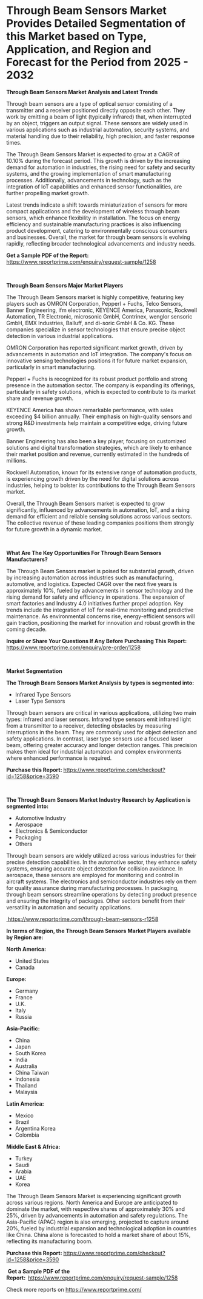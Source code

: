 <p><h1>Through Beam Sensors Market Provides Detailed Segmentation of this Market based on Type, Application, and Region and Forecast for the Period from 2025 - 2032</h1></p><p><strong>Through Beam Sensors Market Analysis and Latest Trends</strong></p>
<p><p>Through beam sensors are a type of optical sensor consisting of a transmitter and a receiver positioned directly opposite each other. They work by emitting a beam of light (typically infrared) that, when interrupted by an object, triggers an output signal. These sensors are widely used in various applications such as industrial automation, security systems, and material handling due to their reliability, high precision, and faster response times.</p><p>The Through Beam Sensors Market is expected to grow at a CAGR of 10.10% during the forecast period. This growth is driven by the increasing demand for automation in industries, the rising need for safety and security systems, and the growing implementation of smart manufacturing processes. Additionally, advancements in technology, such as the integration of IoT capabilities and enhanced sensor functionalities, are further propelling market growth. </p><p>Latest trends indicate a shift towards miniaturization of sensors for more compact applications and the development of wireless through beam sensors, which enhance flexibility in installation. The focus on energy efficiency and sustainable manufacturing practices is also influencing product development, catering to environmentally conscious consumers and businesses. Overall, the market for through beam sensors is evolving rapidly, reflecting broader technological advancements and industry needs.</p></p>
<p><strong>Get a Sample PDF of the Report:&nbsp;</strong> <a href="https://www.reportprime.com/enquiry/request-sample/1258?utm_campaign=3448&utm_medium=2&utm_source=Github&utm_content=ia&utm_term=18032025&utm_id=through-beam-sensors">https://www.reportprime.com/enquiry/request-sample/1258</a></p>
<p>&nbsp;</p>
<p><strong>Through Beam Sensors Major Market Players</strong></p>
<p><p>The Through Beam Sensors market is highly competitive, featuring key players such as OMRON Corporation, Pepperl + Fuchs, Telco Sensors, Banner Engineering, ifm electronic, KEYENCE America, Panasonic, Rockwell Automation, TR Electronic, microsonic GmbH, Contrinex, wenglor sensoric GmbH, EMX Industries, Balluff, and di-soric GmbH & Co. KG. These companies specialize in sensor technologies that ensure precise object detection in various industrial applications.</p><p>OMRON Corporation has reported significant market growth, driven by advancements in automation and IoT integration. The company's focus on innovative sensing technologies positions it for future market expansion, particularly in smart manufacturing.</p><p>Pepperl + Fuchs is recognized for its robust product portfolio and strong presence in the automation sector. The company is expanding its offerings, particularly in safety solutions, which is expected to contribute to its market share and revenue growth.</p><p>KEYENCE America has shown remarkable performance, with sales exceeding $4 billion annually. Their emphasis on high-quality sensors and strong R&D investments help maintain a competitive edge, driving future growth.</p><p>Banner Engineering has also been a key player, focusing on customized solutions and digital transformation strategies, which are likely to enhance their market position and revenue, currently estimated in the hundreds of millions.</p><p>Rockwell Automation, known for its extensive range of automation products, is experiencing growth driven by the need for digital solutions across industries, helping to bolster its contributions to the Through Beam Sensors market.</p><p>Overall, the Through Beam Sensors market is expected to grow significantly, influenced by advancements in automation, IoT, and a rising demand for efficient and reliable sensing solutions across various sectors. The collective revenue of these leading companies positions them strongly for future growth in a dynamic market.</p></p>
<p>&nbsp;</p>
<p><strong>What Are The Key Opportunities For Through Beam Sensors Manufacturers?</strong></p>
<p><p>The Through Beam Sensors market is poised for substantial growth, driven by increasing automation across industries such as manufacturing, automotive, and logistics. Expected CAGR over the next five years is approximately 10%, fueled by advancements in sensor technology and the rising demand for safety and efficiency in operations. The expansion of smart factories and Industry 4.0 initiatives further propel adoption. Key trends include the integration of IoT for real-time monitoring and predictive maintenance. As environmental concerns rise, energy-efficient sensors will gain traction, positioning the market for innovation and robust growth in the coming decade.</p></p>
<p><strong>Inquire or Share Your Questions If Any Before Purchasing This Report:</strong> <a href="https://www.reportprime.com/enquiry/pre-order/1258?utm_campaign=3448&utm_medium=2&utm_source=Github&utm_content=ia&utm_term=18032025&utm_id=through-beam-sensors">https://www.reportprime.com/enquiry/pre-order/1258</a></p>
<p>&nbsp;</p>
<p><strong>Market Segmentation</strong></p>
<p><strong>The Through Beam Sensors Market Analysis by types is segmented into:</strong></p>
<p><ul><li>Infrared Type Sensors</li><li>Laser Type Sensors</li></ul></p>
<p><p>Through beam sensors are critical in various applications, utilizing two main types: infrared and laser sensors. Infrared type sensors emit infrared light from a transmitter to a receiver, detecting obstacles by measuring interruptions in the beam. They are commonly used for object detection and safety applications. In contrast, laser type sensors use a focused laser beam, offering greater accuracy and longer detection ranges. This precision makes them ideal for industrial automation and complex environments where enhanced performance is required.</p></p>
<p><strong>Purchase this Report:&nbsp;</strong><a href="https://www.reportprime.com/checkout?id=1258&price=3590&utm_campaign=3448&utm_medium=2&utm_source=Github&utm_content=ia&utm_term=18032025&utm_id=through-beam-sensors">https://www.reportprime.com/checkout?id=1258&price=3590</a></p>
<p>&nbsp;</p>
<p><strong>The Through Beam Sensors Market Industry Research by Application is segmented into:</strong></p>
<p><ul><li>Automotive Industry</li><li>Aerospace</li><li>Electronics & Semiconductor</li><li>Packaging</li><li>Others</li></ul></p>
<p><p>Through beam sensors are widely utilized across various industries for their precise detection capabilities. In the automotive sector, they enhance safety systems, ensuring accurate object detection for collision avoidance. In aerospace, these sensors are employed for monitoring and control in aircraft systems. The electronics and semiconductor industries rely on them for quality assurance during manufacturing processes. In packaging, through beam sensors streamline operations by detecting product presence and ensuring the integrity of packages. Other sectors benefit from their versatility in automation and security applications.</p></p>
<p><a href="https://www.reportprime.com/through-beam-sensors-r1258?utm_campaign=3448&utm_medium=2&utm_source=Github&utm_content=ia&utm_term=18032025&utm_id=through-beam-sensors">&nbsp;https://www.reportprime.com/through-beam-sensors-r1258</a></p>
<p><strong>In terms of Region, the Through Beam Sensors Market Players available by Region are:</strong></p>
<p>
    <p> <strong> North America: </strong>
        <ul>
            <li>United States</li>
            <li>Canada</li>
        </ul>
        </p> 
    <p> <strong> Europe: </strong>
        <ul>
            <li>Germany</li>
            <li>France</li>
            <li>U.K.</li>
            <li>Italy</li>
            <li>Russia</li>
        </ul>
        </p> 
    <p> <strong> Asia-Pacific: </strong>
        <ul>
            <li>China</li>
            <li>Japan</li>
            <li>South Korea</li>
            <li>India</li>
            <li>Australia</li>
            <li>China Taiwan</li>
            <li>Indonesia</li>
            <li>Thailand</li>
            <li>Malaysia</li>
        </ul>
        </p> 
    <p> <strong> Latin America: </strong>
        <ul>
            <li>Mexico</li>
            <li>Brazil</li>
            <li>Argentina Korea</li>
            <li>Colombia</li>
        </ul>
        </p> 
    <p> <strong> Middle East & Africa: </strong>
        <ul>
            <li>Turkey</li>
            <li>Saudi</li>
            <li>Arabia</li>
            <li>UAE</li>
            <li>Korea</li>
        </ul>
    </p>
    </p>
<p><p>The Through Beam Sensors Market is experiencing significant growth across various regions. North America and Europe are anticipated to dominate the market, with respective shares of approximately 30% and 25%, driven by advancements in automation and safety regulations. The Asia-Pacific (APAC) region is also emerging, projected to capture around 20%, fueled by industrial expansion and technological adoption in countries like China. China alone is forecasted to hold a market share of about 15%, reflecting its manufacturing boom.</p></p>
<p><strong>Purchase this Report: </strong><a href="https://www.reportprime.com/checkout?id=1258&price=3590&utm_campaign=3448&utm_medium=2&utm_source=Github&utm_content=ia&utm_term=18032025&utm_id=through-beam-sensors">https://www.reportprime.com/checkout?id=1258&price=3590</a></p>
<p>&nbsp;<strong>Get a Sample PDF of the Report:&nbsp;&nbsp;</strong><a href="https://www.reportprime.com/enquiry/request-sample/1258?utm_campaign=3448&utm_medium=2&utm_source=Github&utm_content=ia&utm_term=18032025&utm_id=through-beam-sensors">https://www.reportprime.com/enquiry/request-sample/1258</a></p>
<p><strong></strong></p>
<p>Check more reports on <a href="https://www.reportprime.com/?utm_campaign=3448&utm_medium=2&utm_source=Github&utm_content=ia&utm_term=18032025&utm_id=through-beam-sensors">https://www.reportprime.com/</a></p>